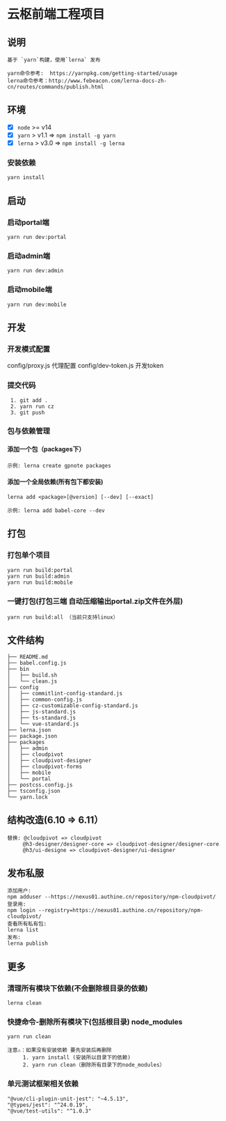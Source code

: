 # 云枢前端工程项目

## 说明

    基于 `yarn`构建，使用`lerna` 发布

    yarn命令参考:  https://yarnpkg.com/getting-started/usage
    lerna命令参考：http://www.febeacon.com/lerna-docs-zh-cn/routes/commands/publish.html

## 环境

- [x] `node`  >= v14
- [x] `yarn`  >  v1.1 => `npm install -g yarn`
- [x] `lerna` >  v3.0 => `npm install -g lerna`

### 安装依赖

    yarn install

## 启动

### 启动portal端

    yarn run dev:portal

### 启动admin端

    yarn run dev:admin

### 启动mobile端

    yarn run dev:mobile

## 开发

### 开发模式配置

   config/proxy.js       代理配置
   config/dev-token.js   开发token

### 提交代码

     1. git add .
     2. yarn run cz
     3. git push

### 包与依赖管理

#### 添加一个包（packages下）

    示例: lerna create gpnote packages

#### 添加一个全局依赖(所有包下都安装)

    lerna add <package>[@version] [--dev] [--exact]

    示例: lerna add babel-core --dev

## 打包

### 打包单个项目

    yarn run build:portal
    yarn run build:admin
    yarn run build:mobile

### 一键打包(打包三端 自动压缩输出portal.zip文件在外层)

    yarn run build:all （当前只支持linux）

## 文件结构

    ├── README.md
    ├── babel.config.js
    ├── bin
    │   ├── build.sh
    │   └── clean.js
    ├── config
    │   ├── commitlint-config-standard.js
    │   ├── common-config.js
    │   ├── cz-customizable-config-standard.js
    │   ├── js-standard.js
    │   ├── ts-standard.js
    │   └── vue-standard.js
    ├── lerna.json
    ├── package.json
    ├── packages
    │   ├── admin
    │   ├── cloudpivot
    │   ├── cloudpivot-designer
    │   ├── cloudpivot-forms
    │   ├── mobile
    │   └── portal
    ├── postcss.config.js
    ├── tsconfig.json
    └── yarn.lock

## 结构改造(6.10 => 6.11）

    替换: @cloudpivot => cloudpivot
         @h3-designer/designer-core => cloudpivot-designer/designer-core
         @h3/ui-designe => cloudpivot-designer/ui-designer

## 发布私服
    添加用户:
    npm adduser --https://nexus01.authine.cn/repository/npm-cloudpivot/
    登录用:
    npm login --registry=https://nexus01.authine.cn/repository/npm-cloudpivot/
    查看所有私有包:
    lerna list
    发布:
    lerna publish

## 更多

### 清理所有模块下依赖(不会删除根目录的依赖)

    lerna clean

### 快捷命令-删除所有模块下(包括根目录) node_modules

    yarn run clean

    注意⚠️：如果没有安装依赖 要先安装后再删除
         1. yarn install (安装所以目录下的依赖)
         2. yarn run clean（删除所有目录下的node_modules）

### 单元测试框架相关依赖
    "@vue/cli-plugin-unit-jest": "~4.5.13",
    "@types/jest": "^24.0.19",
    "@vue/test-utils": "^1.0.3"
